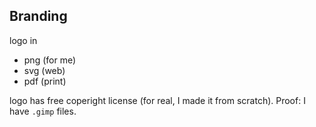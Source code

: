 ## Branding
logo in
- png (for me)
- svg (web)
- pdf (print)


logo has free coperight license (for real, I made it from scratch).
Proof: I have `.gimp` files.
